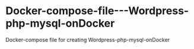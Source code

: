 # Docker-compose-file---Wordpress-php-mysql-onDocker
Docker-compose file for creating Wordpress-php-mysql-onDocker
